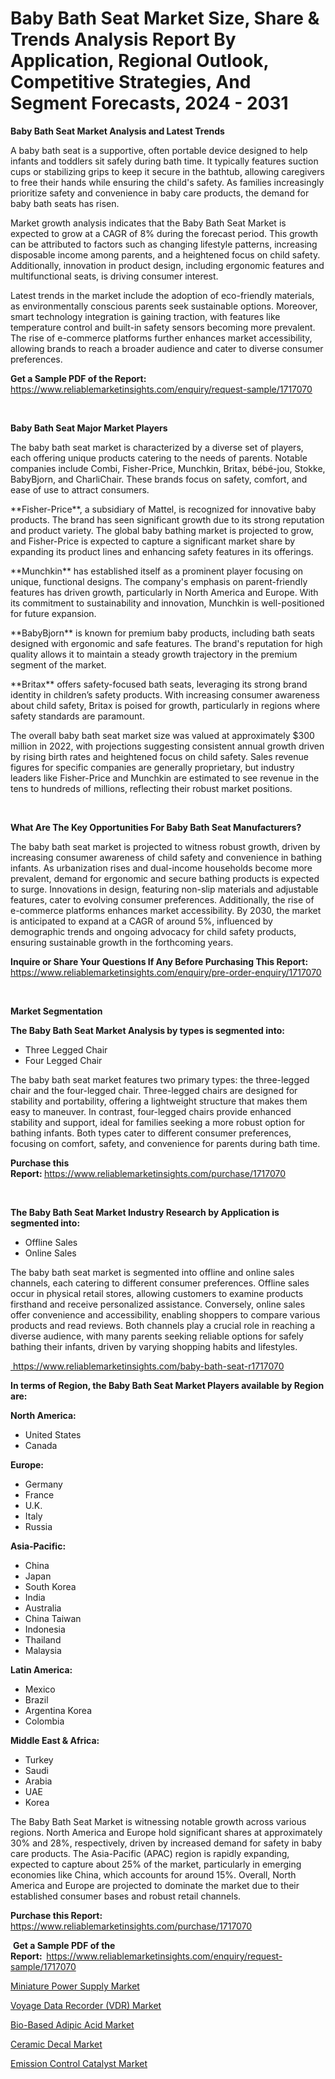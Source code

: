 <p><h1>Baby Bath Seat Market Size, Share & Trends Analysis Report By Application, Regional Outlook, Competitive Strategies, And Segment Forecasts, 2024 - 2031</h1></p><p><strong>Baby Bath Seat Market Analysis and Latest Trends</strong></p>
<p><p>A baby bath seat is a supportive, often portable device designed to help infants and toddlers sit safely during bath time. It typically features suction cups or stabilizing grips to keep it secure in the bathtub, allowing caregivers to free their hands while ensuring the child's safety. As families increasingly prioritize safety and convenience in baby care products, the demand for baby bath seats has risen.</p><p>Market growth analysis indicates that the Baby Bath Seat Market is expected to grow at a CAGR of 8% during the forecast period. This growth can be attributed to factors such as changing lifestyle patterns, increasing disposable income among parents, and a heightened focus on child safety. Additionally, innovation in product design, including ergonomic features and multifunctional seats, is driving consumer interest. </p><p>Latest trends in the market include the adoption of eco-friendly materials, as environmentally conscious parents seek sustainable options. Moreover, smart technology integration is gaining traction, with features like temperature control and built-in safety sensors becoming more prevalent. The rise of e-commerce platforms further enhances market accessibility, allowing brands to reach a broader audience and cater to diverse consumer preferences.</p></p>
<p><strong>Get a Sample PDF of the Report:&nbsp;</strong> <a href="https://www.reliablemarketinsights.com/enquiry/request-sample/1717070?utm_campaign=1400&utm_medium=2&utm_source=Github&utm_content=ia&utm_term=13102024&utm_id=baby-bath-seat">https://www.reliablemarketinsights.com/enquiry/request-sample/1717070</a></p>
<p>&nbsp;</p>
<p><strong>Baby Bath Seat Major Market Players</strong></p>
<p><p>The baby bath seat market is characterized by a diverse set of players, each offering unique products catering to the needs of parents. Notable companies include Combi, Fisher-Price, Munchkin, Britax, bébé-jou, Stokke, BabyBjorn, and CharliChair. These brands focus on safety, comfort, and ease of use to attract consumers.</p><p>**Fisher-Price**, a subsidiary of Mattel, is recognized for innovative baby products. The brand has seen significant growth due to its strong reputation and product variety. The global baby bathing market is projected to grow, and Fisher-Price is expected to capture a significant market share by expanding its product lines and enhancing safety features in its offerings.</p><p>**Munchkin** has established itself as a prominent player focusing on unique, functional designs. The company's emphasis on parent-friendly features has driven growth, particularly in North America and Europe. With its commitment to sustainability and innovation, Munchkin is well-positioned for future expansion.</p><p>**BabyBjorn** is known for premium baby products, including bath seats designed with ergonomic and safe features. The brand's reputation for high quality allows it to maintain a steady growth trajectory in the premium segment of the market.</p><p>**Britax** offers safety-focused bath seats, leveraging its strong brand identity in children’s safety products. With increasing consumer awareness about child safety, Britax is poised for growth, particularly in regions where safety standards are paramount.</p><p>The overall baby bath seat market size was valued at approximately $300 million in 2022, with projections suggesting consistent annual growth driven by rising birth rates and heightened focus on child safety. Sales revenue figures for specific companies are generally proprietary, but industry leaders like Fisher-Price and Munchkin are estimated to see revenue in the tens to hundreds of millions, reflecting their robust market positions.</p></p>
<p>&nbsp;</p>
<p><strong>What Are The Key Opportunities For Baby Bath Seat Manufacturers?</strong></p>
<p><p>The baby bath seat market is projected to witness robust growth, driven by increasing consumer awareness of child safety and convenience in bathing infants. As urbanization rises and dual-income households become more prevalent, demand for ergonomic and secure bathing products is expected to surge. Innovations in design, featuring non-slip materials and adjustable features, cater to evolving consumer preferences. Additionally, the rise of e-commerce platforms enhances market accessibility. By 2030, the market is anticipated to expand at a CAGR of around 5%, influenced by demographic trends and ongoing advocacy for child safety products, ensuring sustainable growth in the forthcoming years.</p></p>
<p><strong>Inquire or Share Your Questions If Any Before Purchasing This Report:</strong> <a href="https://www.reliablemarketinsights.com/enquiry/pre-order-enquiry/1717070?utm_campaign=1400&utm_medium=2&utm_source=Github&utm_content=ia&utm_term=13102024&utm_id=baby-bath-seat">https://www.reliablemarketinsights.com/enquiry/pre-order-enquiry/1717070</a></p>
<p>&nbsp;</p>
<p><strong>Market Segmentation</strong></p>
<p><strong>The Baby Bath Seat Market Analysis by types is segmented into:</strong></p>
<p><ul><li>Three Legged Chair</li><li>Four Legged Chair</li></ul></p>
<p><p>The baby bath seat market features two primary types: the three-legged chair and the four-legged chair. Three-legged chairs are designed for stability and portability, offering a lightweight structure that makes them easy to maneuver. In contrast, four-legged chairs provide enhanced stability and support, ideal for families seeking a more robust option for bathing infants. Both types cater to different consumer preferences, focusing on comfort, safety, and convenience for parents during bath time.</p></p>
<p><strong>Purchase this Report:&nbsp;</strong><a href="https://www.reliablemarketinsights.com/purchase/1717070?utm_campaign=1400&utm_medium=2&utm_source=Github&utm_content=ia&utm_term=13102024&utm_id=baby-bath-seat">https://www.reliablemarketinsights.com/purchase/1717070</a></p>
<p>&nbsp;</p>
<p><strong>The Baby Bath Seat Market Industry Research by Application is segmented into:</strong></p>
<p><ul><li>Offline Sales</li><li>Online Sales</li></ul></p>
<p><p>The baby bath seat market is segmented into offline and online sales channels, each catering to different consumer preferences. Offline sales occur in physical retail stores, allowing customers to examine products firsthand and receive personalized assistance. Conversely, online sales offer convenience and accessibility, enabling shoppers to compare various products and read reviews. Both channels play a crucial role in reaching a diverse audience, with many parents seeking reliable options for safely bathing their infants, driven by varying shopping habits and lifestyles.</p></p>
<p><a href="https://www.reliablemarketinsights.com/baby-bath-seat-r1717070?utm_campaign=1400&utm_medium=2&utm_source=Github&utm_content=ia&utm_term=13102024&utm_id=baby-bath-seat">&nbsp;https://www.reliablemarketinsights.com/baby-bath-seat-r1717070</a></p>
<p><strong>In terms of Region, the Baby Bath Seat Market Players available by Region are:</strong></p>
<p>
    <p> <strong> North America: </strong>
        <ul>
            <li>United States</li>
            <li>Canada</li>
        </ul>
        </p> 
    <p> <strong> Europe: </strong>
        <ul>
            <li>Germany</li>
            <li>France</li>
            <li>U.K.</li>
            <li>Italy</li>
            <li>Russia</li>
        </ul>
        </p> 
    <p> <strong> Asia-Pacific: </strong>
        <ul>
            <li>China</li>
            <li>Japan</li>
            <li>South Korea</li>
            <li>India</li>
            <li>Australia</li>
            <li>China Taiwan</li>
            <li>Indonesia</li>
            <li>Thailand</li>
            <li>Malaysia</li>
        </ul>
        </p> 
    <p> <strong> Latin America: </strong>
        <ul>
            <li>Mexico</li>
            <li>Brazil</li>
            <li>Argentina Korea</li>
            <li>Colombia</li>
        </ul>
        </p> 
    <p> <strong> Middle East & Africa: </strong>
        <ul>
            <li>Turkey</li>
            <li>Saudi</li>
            <li>Arabia</li>
            <li>UAE</li>
            <li>Korea</li>
        </ul>
    </p>
    </p>
<p><p>The Baby Bath Seat Market is witnessing notable growth across various regions. North America and Europe hold significant shares at approximately 30% and 28%, respectively, driven by increased demand for safety in baby care products. The Asia-Pacific (APAC) region is rapidly expanding, expected to capture about 25% of the market, particularly in emerging economies like China, which accounts for around 15%. Overall, North America and Europe are projected to dominate the market due to their established consumer bases and robust retail channels.</p></p>
<p><strong>Purchase this Report: </strong><a href="https://www.reliablemarketinsights.com/purchase/1717070?utm_campaign=1400&utm_medium=2&utm_source=Github&utm_content=ia&utm_term=13102024&utm_id=baby-bath-seat">https://www.reliablemarketinsights.com/purchase/1717070</a></p>
<p>&nbsp;<strong>Get a Sample PDF of the Report:&nbsp;&nbsp;</strong><a href="https://www.reliablemarketinsights.com/enquiry/request-sample/1717070?utm_campaign=1400&utm_medium=2&utm_source=Github&utm_content=ia&utm_term=13102024&utm_id=baby-bath-seat">https://www.reliablemarketinsights.com/enquiry/request-sample/1717070</a></p>
<p><strong></strong></p>
<p><p><a href="https://github.com/joannesouthgate/Market-Research-Report-List-5/blob/main/miniature-power-supply-market.md?utm_campaign=1400&utm_medium=2&utm_source=Github&utm_content=ia&utm_term=13102024&utm_id=baby-bath-seat">Miniature Power Supply Market</a></p><p><a href="https://www.linkedin.com/pulse/voyage-data-recorder-vdr-market-forecast-global-trends-analysis-3y85f?utm_campaign=1400&utm_medium=2&utm_source=Github&utm_content=ia&utm_term=13102024&utm_id=baby-bath-seat">Voyage Data Recorder (VDR) Market</a></p><p><a href="https://www.linkedin.com/pulse/bio-based-adipic-acid-market-dynamics-application-types-dlgmf?utm_campaign=1400&utm_medium=2&utm_source=Github&utm_content=ia&utm_term=13102024&utm_id=baby-bath-seat">Bio-Based Adipic Acid Market</a></p><p><a href="https://www.linkedin.com/pulse/ceramic-decal-mosaic-piecing-together-global-market-dynamics-mqnrf?utm_campaign=1400&utm_medium=2&utm_source=Github&utm_content=ia&utm_term=13102024&utm_id=baby-bath-seat">Ceramic Decal Market</a></p><p><a href="https://www.linkedin.com/pulse/emission-control-catalyst-ecosystem-mapping-innovation-value-pabqf?utm_campaign=1400&utm_medium=2&utm_source=Github&utm_content=ia&utm_term=13102024&utm_id=baby-bath-seat">Emission Control Catalyst Market</a></p></p>